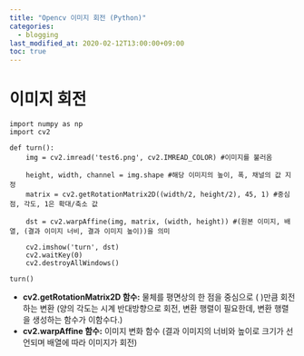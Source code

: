 ```yaml
---
title: "Opencv 이미지 회전 (Python)"
categories: 
  - blogging
last_modified_at: 2020-02-12T13:00:00+09:00
toc: true
---
```

# **이미지 회전**
```
import numpy as np
import cv2

def turn():
    img = cv2.imread('test6.png', cv2.IMREAD_COLOR) #이미지를 불러옴
    
    height, width, channel = img.shape #해당 이미지의 높이, 폭, 채널의 값 지정
    matrix = cv2.getRotationMatrix2D((width/2, height/2), 45, 1) #중심점, 각도, 1은 확대/축소 값

    dst = cv2.warpAffine(img, matrix, (width, height)) #(원본 이미지, 배열, (결과 이미지 너비, 결과 이미지 높이))을 의미

    cv2.imshow('turn', dst)
    cv2.waitKey(0)
    cv2.destroyAllWindows()

turn()

```  
* **cv2.getRotationMatrix2D 함수:** 물체를 평면상의 한 점을 중심으로 ( )만큼 회전하는 변환 (양의 각도는 시계 반대방향으로 회전, 변환 행렬이 필요한데, 변환 행렬을 생성하는 함수가 이함수다.)    
* **cv2.warpAffine 함수:** 이미지 변화 함수 (결과 이미지의 너비와 높이로 크기가 선언되며 배열에 따라 이미지가 회전)
